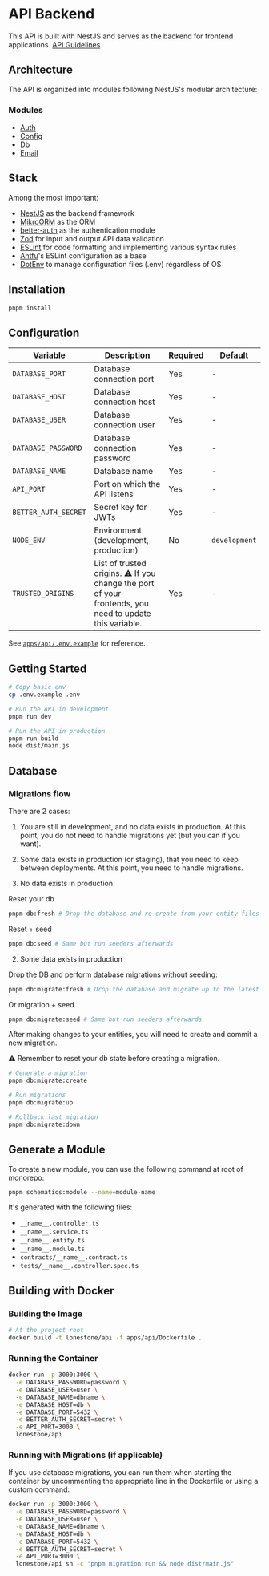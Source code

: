 # API Backend

This API is built with NestJS and serves as the backend for frontend applications.
[API Guidelines](../docs/api-guidelines.md)

## Architecture

The API is organized into modules following NestJS's modular architecture:

### Modules
- [Auth](./src/modules/auth/README.md)
- [Config](./src/modules/config/README.md)
- [Db](./src/modules/db/README.md)
- [Email](./src/modules/email/README.md)

## Stack

Among the most important:
- [NestJS](https://github.com/nestjs/nest) as the backend framework
- [MikroORM](https://mikro-orm.io/) as the ORM
- [better-auth](https://www.better-auth.com/docs) as the authentication module
- [Zod](https://zod.dev/) for input and output API data validation
- [ESLint](https://eslint.org/) for code formatting and implementing various syntax rules
- [Antfu](https://github.com/antfu/eslint-config)'s ESLint configuration as a base
- [DotEnv](https://github.com/motdotla/dotenv) to manage configuration files (.env) regardless of OS

## Installation

```bash
pnpm install
```

## Configuration

| Variable | Description | Required | Default |
|----------|-------------|----------|---------|
| `DATABASE_PORT` | Database connection port | Yes | - |
| `DATABASE_HOST` | Database connection host | Yes | - |
| `DATABASE_USER` | Database connection user | Yes | - |
| `DATABASE_PASSWORD` | Database connection password | Yes | - |
| `DATABASE_NAME` | Database name | Yes | - |
| `API_PORT` | Port on which the API listens | Yes | - |
| `BETTER_AUTH_SECRET` | Secret key for JWTs | Yes | - |
| `NODE_ENV` | Environment (development, production) | No | `development` |
| `TRUSTED_ORIGINS` | List of trusted origins. ⚠️ If you change the port of your frontends, you need to update this variable. | Yes | - |

See [`apps/api/.env.example`](/apps/api/.env.example) for reference.

## Getting Started

```bash
# Copy basic env
cp .env.example .env

# Run the API in development
pnpm run dev

# Run the API in production
pnpm run build
node dist/main.js
```

## Database

### Migrations flow

There are 2 cases:

1. You are still in development, and no data exists in production. At this point, you do not need to handle migrations yet (but you can if you want).

2. Some data exists in production (or staging), that you need to keep between deployments. At this point, you need to handle migrations.

1. No data exists in production

Reset your db

```bash
pnpm db:fresh # Drop the database and re-create from your entity files
```

Reset + seed

```bash
pnpm db:seed # Same but run seeders afterwards
```

2. Some data exists in production

Drop the DB and perform database migrations without seeding:

```bash
pnpm db:migrate:fresh # Drop the database and migrate up to the latest version
```

Or migration + seed

```bash
pnpm db:migrate:seed # Same but run seeders afterwards
```

After making changes to your entities, you will need to create and commit a new migration.

⚠️ Remember to reset your db state before creating a migration.

```bash
# Generate a migration
pnpm db:migrate:create

# Run migrations
pnpm db:migrate:up

# Rollback last migration
pnpm db:migrate:down
```

## Generate a Module

To create a new module, you can use the following command at root of monorepo:

```bash
pnpm schematics:module --name=module-name
```
It's generated with the following files:

- `__name__.controller.ts`
- `__name__.service.ts`
- `__name__.entity.ts`
- `__name__.module.ts`
- `contracts/__name__.contract.ts`
- `tests/__name__.controller.spec.ts`

## Building with Docker

### Building the Image

```bash
# At the project root
docker build -t lonestone/api -f apps/api/Dockerfile .
```

### Running the Container

```bash
docker run -p 3000:3000 \
  -e DATABASE_PASSWORD=password \
  -e DATABASE_USER=user \
  -e DATABASE_NAME=dbname \
  -e DATABASE_HOST=db \
  -e DATABASE_PORT=5432 \
  -e BETTER_AUTH_SECRET=secret \
  -e API_PORT=3000 \
  lonestone/api
```

### Running with Migrations (if applicable)

If you use database migrations, you can run them when starting the container by uncommenting the appropriate line in the Dockerfile or using a custom command:

```bash
docker run -p 3000:3000 \
  -e DATABASE_PASSWORD=password \
  -e DATABASE_USER=user \
  -e DATABASE_NAME=dbname \
  -e DATABASE_HOST=db \
  -e DATABASE_PORT=5432 \
  -e BETTER_AUTH_SECRET=secret \
  -e API_PORT=3000 \
  lonestone/api sh -c "pnpm migration:run && node dist/main.js"
```
